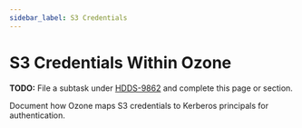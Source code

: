```yaml
---
sidebar_label: S3 Credentials
---
```


# S3 Credentials Within Ozone

**TODO:** File a subtask under [HDDS-9862](https://issues.apache.org/jira/browse/HDDS-9862) and complete this page or section.

Document how Ozone maps S3 credentials to Kerberos principals for authentication.
